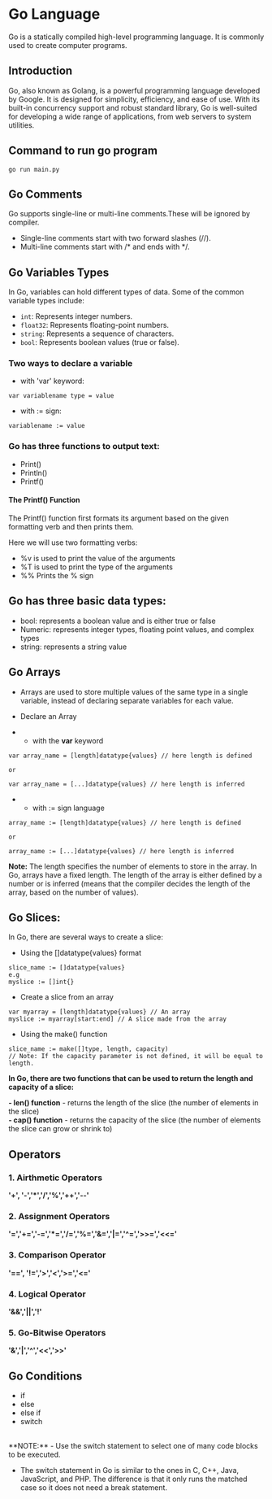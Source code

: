 # Go Language

Go is a statically compiled high-level programming language. It is commonly used to create computer programs.

## Introduction

Go, also known as Golang, is a powerful programming language developed by Google. It is designed for simplicity, efficiency, and ease of use. With its built-in concurrency support and robust standard library, Go is well-suited for developing a wide range of applications, from web servers to system utilities.

## Command to run go program
```
go run main.py

```

## Go Comments
Go supports single-line or multi-line comments.These will be ignored by compiler.
- Single-line comments start with two forward slashes (//).
- Multi-line comments start with /* and ends with */.

## Go Variables Types

In Go, variables can hold different types of data. Some of the common variable types include:

- `int`: Represents integer numbers.
- `float32`: Represents floating-point numbers.
- `string`: Represents a sequence of characters.
- `bool`: Represents boolean values (true or false).

### Two ways to declare a variable
- with 'var' keyword:
```
var variablename type = value

```
- with := sign:
```
variablename := value

```

### Go has three functions to output text:
- Print()
- Println()
- Printf()

#### The Printf() Function
The Printf() function first formats its argument based on the given formatting verb and then prints them.

Here we will use two formatting verbs:

- %v is used to print the value of the arguments
- %T is used to print the type of the arguments
- %%	Prints the % sign


## Go has three basic data types:

- bool: represents a boolean value and is either true or false
- Numeric: represents integer types, floating point values, and complex types
- string: represents a string value


## Go Arrays
- Arrays are used to store multiple values of the same type in a single variable, instead of declaring separate variables for each value.

- Declare an Array
- - with the **var** keyword

```
var array_name = [length]datatype{values} // here length is defined

or

var array_name = [...]datatype{values} // here length is inferred

```

- - with := sign language
```
array_name := [length]datatype{values} // here length is defined

or

array_name := [...]datatype{values} // here length is inferred

```

**Note:** The length specifies the number of elements to store in the array. In Go, arrays have a fixed length. The length of the array is either defined by a number or is inferred (means that the compiler decides the length of the array, based on the number of values).

## Go Slices:
In Go, there are several ways to create a slice:

- Using the []datatype{values} format
```
slice_name := []datatype{values}
e.g 
myslice := []int{}

```

- Create a slice from an array
```
var myarray = [length]datatype{values} // An array
myslice := myarray[start:end] // A slice made from the array

```

- Using the make() function
```
slice_name := make([]type, length, capacity)
// Note: If the capacity parameter is not defined, it will be equal to length.

```


**In Go, there are two functions that can be used to return the length and capacity of a slice:**

**- len() function** - returns the length of the slice (the number of elements in the slice)<br>
**- cap() function** - returns the capacity of the slice (the number of elements the slice can grow or shrink to)


## Operators

### 1. Airthmetic Operators
 **'+', '-','*','/','%','++','--'**

 ### 2. Assignment Operators
 **'=','+=','-=','*=','/=','%=','&=','|=','^=','>>=','<<='**

 ### 3. Comparison Operator
  **'==', '!=','>','<','>=','<='**

  ### 4. Logical Operator
  **'&&','||','!'**

  ### 5. Go-Bitwise Operators
  **'&','|','^','<<','>>'**

  ## Go Conditions
  - if 
  - else
  - else if 
  - switch
  <br>
 **NOTE:** 
 - Use the switch statement to select one of many code blocks to be executed.

- The switch statement in Go is similar to the ones in C, C++, Java, JavaScript, and PHP. The difference is that it only runs the matched case so it does not need a break statement.
